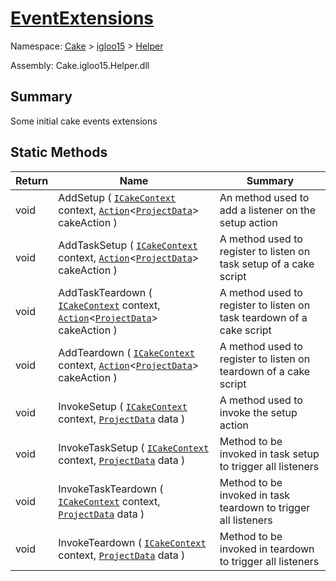 # [EventExtensions](./EventExtensions.md)

Namespace: [Cake]() > [igloo15]() > [Helper](./README.md)

Assembly: Cake.igloo15.Helper.dll

## Summary
Some initial cake events extensions

## Static Methods

| Return | Name | Summary | 
| --- | --- | --- | 
| void | AddSetup ( [`ICakeContext`](./EventExtensions.md) context, [`Action`](https://docs.microsoft.com/en-us/dotnet/api/System.Action-1)\<[`ProjectData`](./ProjectData.md)> cakeAction ) | An method used to add a listener on the setup action | 
| void | AddTaskSetup ( [`ICakeContext`](./EventExtensions.md) context, [`Action`](https://docs.microsoft.com/en-us/dotnet/api/System.Action-1)\<[`ProjectData`](./ProjectData.md)> cakeAction ) | A method used to register to listen on task setup of a cake script | 
| void | AddTaskTeardown ( [`ICakeContext`](./EventExtensions.md) context, [`Action`](https://docs.microsoft.com/en-us/dotnet/api/System.Action-1)\<[`ProjectData`](./ProjectData.md)> cakeAction ) | A method used to register to listen on task teardown of a cake script | 
| void | AddTeardown ( [`ICakeContext`](./EventExtensions.md) context, [`Action`](https://docs.microsoft.com/en-us/dotnet/api/System.Action-1)\<[`ProjectData`](./ProjectData.md)> cakeAction ) | A method used to register to listen on teardown of a cake script | 
| void | InvokeSetup ( [`ICakeContext`](./EventExtensions.md) context, [`ProjectData`](./ProjectData.md) data ) | A method used to invoke the setup action | 
| void | InvokeTaskSetup ( [`ICakeContext`](./EventExtensions.md) context, [`ProjectData`](./ProjectData.md) data ) | Method to be invoked in task setup to trigger all listeners | 
| void | InvokeTaskTeardown ( [`ICakeContext`](./EventExtensions.md) context, [`ProjectData`](./ProjectData.md) data ) | Method to be invoked in task teardown to trigger all listeners | 
| void | InvokeTeardown ( [`ICakeContext`](./EventExtensions.md) context, [`ProjectData`](./ProjectData.md) data ) | Method to be invoked in teardown to trigger all listeners | 


